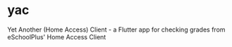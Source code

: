 # yac
Yet Another (Home Access) Client - a Flutter app for checking grades from eSchoolPlus' Home Access Client
